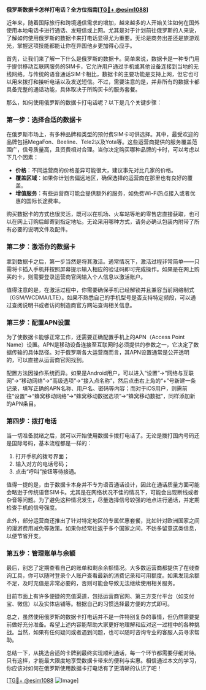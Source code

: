 **俄罗斯数据卡怎样打电话？全方位指南[[TG💪+ @esim1088](https://t.me/s/esim1088)]**

近年来，随着国际旅行和跨境通信需求的增加，越来越多的人开始关注如何在国外使用本地电话卡进行通话、发短信或上网。尤其是对于计划前往俄罗斯的人来说，了解如何使用俄罗斯的数据卡来打电话显得尤为重要。无论是商务出差还是旅游观光，掌握这项技能都能让你在异国他乡更加得心应手。

首先，让我们来了解一下什么是俄罗斯的数据卡。简单来说，数据卡是一种专门用于提供移动互联网服务的SIM卡，它允许用户通过手机或其他设备连接到当地的无线网络。与传统的语音通话SIM卡相比，数据卡的主要功能是支持上网，但它也可以用来拨打和接听电话以及发送短信。不过，需要注意的是，并非所有的数据卡都具备完整的通话功能，具体取决于所购买卡的服务套餐。

那么，如何使用俄罗斯的数据卡打电话呢？以下是几个关键步骤：

### 第一步：选择合适的数据卡

在俄罗斯市场上，有多种品牌和类型的预付费SIM卡可供选择。其中，最受欢迎的品牌包括MegaFon、Beeline、Tele2以及Yota等。这些运营商提供的服务覆盖范围广，信号质量高，且资费相对合理。当你决定购买哪种品牌的卡时，可以考虑以下几个因素：

- **价格**：不同运营商的价格差异可能很大，建议事先对比几家的价格。
- **覆盖区域**：如果你计划去偏远地区，确保选择的运营商在那里也有良好的覆盖。
- **增值服务**：有些运营商可能会提供额外的服务，如免费Wi-Fi热点接入或者优惠的国际长途费率。

购买数据卡的方式也很灵活，既可以在机场、火车站等地的零售店直接获取，也可以在网上订购后邮寄到指定地址。无论采用哪种方式，请务必确认包装内附带了所有必要的说明文件及配件。

### 第二步：激活你的数据卡

拿到数据卡之后，第一步当然是将其激活。通常情况下，激活过程非常简单——只需将卡插入手机并按照屏幕提示输入相应的验证码即可完成操作。如果是在网上购买的卡，则需要登录运营商官网输入个人信息以激活账户。

值得注意的是，在激活过程中，你需要确保手机已经解锁并且兼容当前网络制式（GSM/WCDMA/LTE）。如果不熟悉自己的手机型号是否支持特定频段，可以通过查阅说明书或者访问制造商官方网站查询相关信息。

### 第三步：配置APN设置

为了使数据卡能够正常工作，还需要正确配置手机上的APN（Access Point Name）设置。APN是移动设备连接至互联网时必须提供的参数之一，它决定了数据传输的具体路径。对于俄罗斯各大运营商而言，其APN设置通常是公开透明的，可以直接从运营商官网找到。

配置方法因操作系统而异。如果是Android用户，可以进入“设置”->“网络与互联网”->“移动网络”->“高级选项”->“接入点名称”，然后点击右上角的“+”号新建一条记录，填写正确的APN名称、用户名、密码等内容；而对于iOS用户，则需前往“设置”->“蜂窝移动网络”->“蜂窝移动数据选项”->“蜂窝移动数据”，同样添加新的APN条目。

### 第四步：拨打电话

当一切准备就绪之后，就可以开始使用数据卡拨打电话了。无论是拨打国内号码还是国际号码，基本流程都是一样的：

1. 打开手机的拨号界面；
2. 输入对方的电话号码；
3. 点击“呼叫”按钮等待接通。

值得一提的是，由于数据卡本身并不专为语音通话设计，因此在通话质量方面可能会略逊于传统语音SIM卡。尤其是在网络状况不佳的情况下，可能会出现断线或者杂音等问题。为了避免这种情况发生，尽量选择信号较强的地点进行通话，并定期检查手机的信号强度。

此外，部分运营商还推出了针对特定地区的专属优惠套餐，比如针对欧洲国家之间的漫游费用减免等政策。如果你经常往返于多个国家之间，不妨多留意这类信息，以便节省开支。

### 第五步：管理账单与余额

最后，别忘了定期查看自己的账单和剩余余额情况。大多数运营商都提供了在线查询工具，你可以随时登录个人账户查看最新的消费记录和可用额度。如果发现余额不足，及时充值是非常必要的，否则可能会导致无法继续使用相关服务。

目前市面上有许多便捷的充值渠道，包括运营商官网、第三方支付平台（如支付宝、微信）以及实体店铺等。根据自己的习惯选择最方便的方式即可。

总之，虽然使用俄罗斯的数据卡打电话并不是一件特别复杂的事情，但仍然需要提前做好充分准备。希望上述内容能帮助大家更好地理解和应对这一过程中的各种挑战。当然，如果有任何疑问或者遇到问题，也可以随时咨询专业的客服人员寻求帮助。

总结一下，从挑选合适的卡牌到最终实现顺利通话，每一个环节都需要仔细对待。只有这样，才能最大限度地享受数据卡带来的便利与实惠。相信通过本文的学习，你应该对如何在俄罗斯使用数据卡打电话有了更清晰的认识了吧！

[[TG💪+ @esim1088](https://t.me/s/esim1088) ![Image](https://i.postimg.cc/4NQfJmqS/Snipaste-2025-05-13-00-14-12.png)]